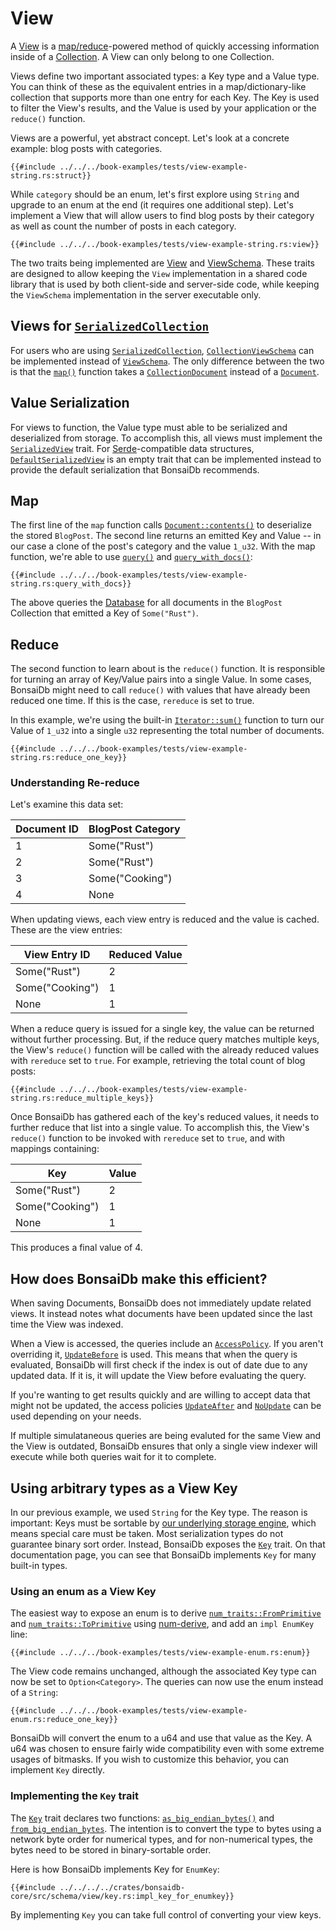 # View

A [View][view-trait] is a [map/reduce](https://en.wikipedia.org/wiki/MapReduce)-powered method of quickly accessing information inside of a [Collection](./collection.md). A View can only belong to one Collection.

Views define two important associated types: a Key type and a Value type. You can think of these as the equivalent entries in a map/dictionary-like collection that supports more than one entry for each Key. The Key is used to filter the View's results, and the Value is used by your application or the `reduce()` function.

Views are a powerful, yet abstract concept. Let's look at a concrete example: blog posts with categories.

```rust,no_run,noplayground
{{#include ../../../book-examples/tests/view-example-string.rs:struct}}
```

While `category` should be an enum, let's first explore using `String` and upgrade to an enum at the end (it requires one additional step). Let's implement a View that will allow users to find blog posts by their category as well as count the number of posts in each category.

```rust,noplayground,no_run
{{#include ../../../book-examples/tests/view-example-string.rs:view}}
```

The two traits being implemented are [View][view-trait] and
[ViewSchema][viewschema-trait]. These traits are designed to allow keeping the
`View` implementation in a shared code library that is used by both client-side
and server-side code, while keeping the `ViewSchema` implementation in the
server executable only.

## Views for [`SerializedCollection`][serialized-collection]

For users who are using [`SerializedCollection`][serialized-collection], [`CollectionViewSchema`][collection-view-schema] can be implemented instead of [`ViewSchema`][viewschema-trait]. The only difference between the two is that the [`map()`][collection-view-schema-map] function takes a [`CollectionDocument`][collection-document] instead of a [`Document`][document].

## Value Serialization

For views to function, the Value type must able to be serialized and deserialized from storage. To accomplish this, all views must implement the [`SerializedView`](https://dev.bonsaidb.io/main/bonsaidb/core/schema/trait.SerializedView.html) trait. For [Serde](https://serde.rs/)-compatible data structures, [`DefaultSerializedView`](https://dev.bonsaidb.io/main/bonsaidb/core/schema/trait.DefaultViewSerialization.html) is an empty trait that can be implemented instead to provide the default serialization that BonsaiDb recommends.

## Map

The first line of the `map` function calls [`Document::contents()`](https://dev.bonsaidb.io/main/bonsaidb/core/document/struct.Document.html#method.contents) to deserialize the stored `BlogPost`. The second line returns an emitted Key and Value -- in our case a clone of the post's category and the value `1_u32`. With the map function, we're able to use [`query()`](https://dev.bonsaidb.io/main/bonsaidb/core/connection/struct.View.html#method.query) and [`query_with_docs()`](https://dev.bonsaidb.io/main/bonsaidb/core/connection/struct.View.html#method.query_with_docs):

```rust,noplayground,no_run
{{#include ../../../book-examples/tests/view-example-string.rs:query_with_docs}}
```

The above queries the [Database](./database.md) for all documents in the `BlogPost` Collection that emitted a Key of `Some("Rust")`.

## Reduce

The second function to learn about is the `reduce()` function. It is responsible for turning an array of Key/Value pairs into a single Value. In some cases, BonsaiDb might need to call `reduce()` with values that have already been reduced one time. If this is the case, `rereduce` is set to true.

In this example, we're using the built-in [`Iterator::sum()`](https://doc.rust-lang.org/std/iter/trait.Iterator.html#method.sum) function to turn our Value of `1_u32` into a single `u32` representing the total number of documents.

```rust,noplayground,no_run
{{#include ../../../book-examples/tests/view-example-string.rs:reduce_one_key}}
```

### Understanding Re-reduce

Let's examine this data set:

| Document ID | BlogPost Category |
| ----------- | ----------------- |
| 1           | Some("Rust")      |
| 2           | Some("Rust")      |
| 3           | Some("Cooking")   |
| 4           | None              |

When updating views, each view entry is reduced and the value is cached. These are the view entries:

| View Entry ID   | Reduced Value |
| --------------- | ------------- |
| Some("Rust")    | 2             |
| Some("Cooking") | 1             |
| None            | 1             |

When a reduce query is issued for a single key, the value can be returned without further processing. But, if the reduce query matches multiple keys, the View's `reduce()` function will be called with the already reduced values with `rereduce` set to `true`. For example, retrieving the total count of blog posts:

```rust,noplayground,no_run
{{#include ../../../book-examples/tests/view-example-string.rs:reduce_multiple_keys}}
```

Once BonsaiDb has gathered each of the key's reduced values, it needs to further reduce that list into a single value. To accomplish this, the View's `reduce()` function to be invoked with `rereduce` set to `true`, and with mappings containing:

| Key             | Value |
| --------------- | ----- |
| Some("Rust")    | 2     |
| Some("Cooking") | 1     |
| None            | 1     |

This produces a final value of 4.

## How does BonsaiDb make this efficient?

When saving Documents, BonsaiDb does not immediately update related views. It instead notes what documents have been updated since the last time the View was indexed.

When a View is accessed, the queries include an [`AccessPolicy`](https://dev.bonsaidb.io/main/bonsaidb/core/connection/enum.AccessPolicy.html). If you aren't overriding it, [`UpdateBefore`](https://dev.bonsaidb.io/main/bonsaidb/core/connection/enum.AccessPolicy.html#variant.UpdateBefore) is used. This means that when the query is evaluated, BonsaiDb will first check if the index is out of date due to any updated data. If it is, it will update the View before evaluating the query.

If you're wanting to get results quickly and are willing to accept data that might not be updated, the access policies [`UpdateAfter`](https://dev.bonsaidb.io/main/bonsaidb/core/connection/enum.AccessPolicy.html#variant.UpdateAfter) and [`NoUpdate`](https://dev.bonsaidb.io/main/bonsaidb/core/connection/enum.AccessPolicy.html#variant.NoUpdate) can be used depending on your needs.

If multiple simulataneous queries are being evaluted for the same View and the View is outdated, BonsaiDb ensures that only a single view indexer will execute while both queries wait for it to complete.

## Using arbitrary types as a View Key

In our previous example, we used `String` for the Key type. The reason is important: Keys must be sortable by [our underlying storage engine](http://sled.rs/), which means special care must be taken. Most serialization types do not guarantee binary sort order. Instead, BonsaiDb exposes the [`Key`][key] trait. On that documentation page, you can see that BonsaiDb implements `Key` for many built-in types.

### Using an enum as a View Key

The easiest way to expose an enum is to derive [`num_traits::FromPrimitive`](https://docs.rs/num-traits/0.2.14/num_traits/cast/trait.FromPrimitive.html) and [`num_traits::ToPrimitive`](https://docs.rs/num-traits/0.2.14/num_traits/cast/trait.ToPrimitive.html) using [num-derive](https://crates.io/crates/num-derive), and add an `impl EnumKey` line:

```rust,noplayground,no_run
{{#include ../../../book-examples/tests/view-example-enum.rs:enum}}
```

The View code remains unchanged, although the associated Key type can now be set to `Option<Category>`. The queries can now use the enum instead of a `String`:

```rust,noplayground,no_run
{{#include ../../../book-examples/tests/view-example-enum.rs:reduce_one_key}}
```

BonsaiDb will convert the enum to a u64 and use that value as the Key. A u64 was chosen to ensure fairly wide compatibility even with some extreme usages of bitmasks. If you wish to customize this behavior, you can implement `Key` directly.

### Implementing the `Key` trait

The [`Key`][key] trait declares two functions: [`as_big_endian_bytes()`](https://dev.bonsaidb.io/main/bonsaidb/core/schema/trait.Key.html#tymethod.as_big_endian_bytes) and [`from_big_endian_bytes`](https://dev.bonsaidb.io/main/bonsaidb/core/schema/trait.Key.html#tymethod.from_big_endian_bytes). The intention is to convert the type to bytes using a network byte order for numerical types, and for non-numerical types, the bytes need to be stored in binary-sortable order.

Here is how BonsaiDb implements Key for `EnumKey`:

```rust,noplayground,no_run
{{#include ../../../../crates/bonsaidb-core/src/schema/view/key.rs:impl_key_for_enumkey}}
```

By implementing `Key` you can take full control of converting your view keys.

[key]: https://dev.bonsaidb.io/main/bonsaidb/core/schema/trait.Key.html
[view-trait]: https://dev.bonsaidb.io/main/bonsaidb/core/schema/trait.View.html
[viewschema-trait]: https://dev.bonsaidb.io/main/bonsaidb/core/schema/trait.ViewSchema.html
[serialized-collection]: https://dev.bonsaidb.io/main/bonsaidb/core/schema/trait.SerializedCollection.html
[document]: https://dev.bonsaidb.io/main/bonsaidb/core/document/struct.Document.html
[collection-document]: https://dev.bonsaidb.io/main/bonsaidb/core/schema/struct.CollectionDocument.html
[collection-view-schema]: https://dev.bonsaidb.io/main/bonsaidb/core/schema/trait.CollectionViewSchema.html
[collection-view-schema-map]: https://dev.bonsaidb.io/main/bonsaidb/core/schema/trait.CollectionViewSchema.html#tymethod.map